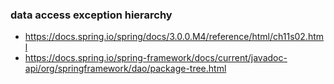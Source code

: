 ### data access exception hierarchy
- https://docs.spring.io/spring/docs/3.0.0.M4/reference/html/ch11s02.html
- https://docs.spring.io/spring-framework/docs/current/javadoc-api/org/springframework/dao/package-tree.html
